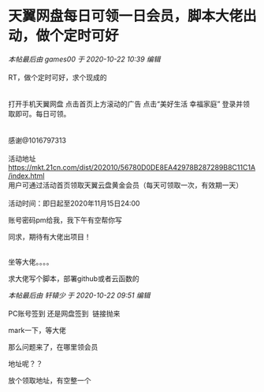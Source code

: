 # 天翼网盘每日可领一日会员，脚本大佬出动，做个定时可好


<i class="pstatus"> 本帖最后由 games00 于 2020-10-22 10:39 编辑 </i><br />
<br />
RT，做个定时可好，求个现成的<br />
<br />
<br />
打开手机天翼网盘 点击首页上方滚动的广告 点击“美好生活 幸福家庭” 登录并领取即可。每日可领。<br />
<br />
<br />
感谢@1016797313<br />
<br />
活动地址 https://mkt.21cn.com/dist/202010/56780D0DE8EA42978B287289B8C11C1A/index.html<br />
用户可通过活动首页领取天翼云盘黄金会员（每天可领取一次，有效期一天）<br />
<br />
活动时间：即日起至2020年11月15日24:00

账号密码pm给我，我下午有空帮你写<img id="aimg_phhos" onclick="zoom(this, this.src, 0, 0, 0)" class="zoom" src="https://cdn.jsdelivr.net/gh/hishis/forum-master/public/images/patch.gif" onmouseover="img_onmouseoverfunc(this)" onload="thumbImg(this)" border="0" alt="" />

同求，期待有大佬出项目！<br />
<br />
<img src="static/image/smiley/default/hug.gif" smilieid="13" border="0" alt="" /><img src="static/image/smiley/default/hug.gif" smilieid="13" border="0" alt="" /><img src="static/image/smiley/default/hug.gif" smilieid="13" border="0" alt="" />

坐等大佬。。。。

求大佬写个脚本，部署github或者云函数的

<i class="pstatus"> 本帖最后由 轩辕少 于 2020-10-22 09:51 编辑 </i><br />
<br />
PC账号签到 还是网盘签到&nbsp;&nbsp;链接抛来

mark一下，等大佬

那么问题来了，在哪里领会员

地址呢？？

放个领取地址，有空整一个
